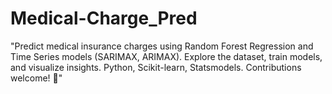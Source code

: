 # Medical-Charge_Pred
"Predict medical insurance charges using Random Forest Regression and Time Series models (SARIMAX, ARIMAX). Explore the dataset, train models, and visualize insights. Python, Scikit-learn, Statsmodels. Contributions welcome! 🚀"
